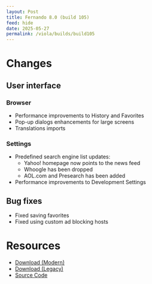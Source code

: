 ```yaml
---
layout: Post
title: Fernando 8.0 (build 105)
feed: hide
date: 2025-05-27
permalink: /viola/builds/build105
---
```


# Changes
## User interface
### Browser
- Performance improvements to History and Favorites
- Pop-up dialogs enhancements for large screens
- Translations imports

### Settings
- Predefined search engine list updates:
    - Yahoo! homepage now points to the news feed
    - Whoogle has been dropped
    - AOL.com and Presearch has been added
- Performance improvements to Development Settings

## Bug fixes
- Fixed saving favorites
- Fixed using custom ad blocking hosts

# Resources
- [Download (Modern)](https://codeberg.org/TipzTeam/viola/releases/download/8.0_c105/app-modern-next.apk)
- [Download (Legacy)](https://codeberg.org/TipzTeam/viola/releases/download/8.0_c105/app-legacy-next.apk)
- [Source Code](https://codeberg.org/TipzTeam/viola/src/tag/8.0_c105)
